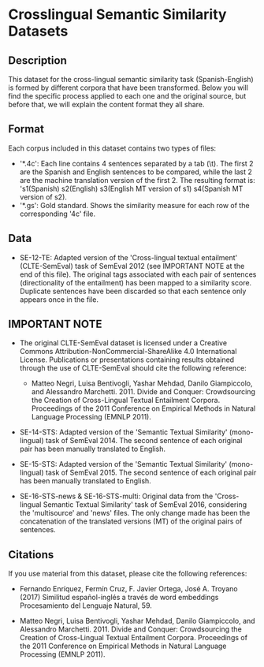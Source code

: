 # Crosslingual Semantic Similarity Datasets

## Description
This dataset for the cross-lingual semantic similarity task (Spanish-English) is formed by different corpora that have been transformed. Below you will find the specific process applied to each one and the original source, but before that, we will explain the content format they all share.

## Format
Each corpus included in this dataset contains two types of files:
* '*.4c': Each line contains 4 sentences separated by a tab (\t). The first 2 are the Spanish and English sentences to be compared, while the last 2 are the machine translation version of the first 2. The resulting format is: 's1(Spanish) s2(English) s3(English MT version of s1) s4(Spanish MT version of s2). 
* '*.gs': Gold standard. Shows the similarity measure for each row of the corresponding '4c' file.

## Data

* SE-12-TE: Adapted version of the 'Cross-lingual textual entailment' (CLTE-SemEval) task of SemEval 2012 (see IMPORTANT NOTE at the end of this file). The original tags associated with each pair of sentences (directionality of the entailment) has been mapped to a similarity score. Duplicate sentences have been discarded so that each sentence only appears once in the file. 

## IMPORTANT NOTE

* The original CLTE-SemEval dataset is licensed under a Creative Commons Attribution-NonCommercial-ShareAlike 4.0 International License.
Publications or presentations containing results obtained through the use of CLTE-SemEval should cite the following reference:
    * Matteo Negri, Luisa Bentivogli, Yashar Mehdad, Danilo Giampiccolo, and Alessandro Marchetti. 2011.
    Divide and Conquer: Crowdsourcing the Creation of Cross-Lingual Textual Entailment Corpora.
    Proceedings of the 2011 Conference on Empirical Methods in Natural Language Processing (EMNLP 2011).
 
* SE-14-STS: Adapted version of the 'Semantic Textual Similarity' (mono-lingual) task of SemEval 2014. The second sentence of each original pair has been manually translated to English.  

* SE-15-STS: Adapted version of the 'Semantic Textual Similarity' (mono-lingual) task of SemEval 2015. The second sentence of each original pair has been manually translated to English.  

* SE-16-STS-news & SE-16-STS-multi: Original data from the 'Cross-lingual Semantic Textual Similarity' task of SemEval 2016, considering the 'multisource' and 'news' files. The only change made has been the concatenation of the translated versions (MT) of the original pairs of sentences.

## Citations
If you use material from this dataset, please cite the following references:

* Fernando Enríquez, Fermín Cruz, F. Javier Ortega, José A. Troyano (2017)
  Similitud español-inglés a través de word embeddings
  Procesamiento del Lenguaje Natural, 59.

* Matteo Negri, Luisa Bentivogli, Yashar Mehdad, Danilo Giampiccolo, and Alessandro Marchetti. 2011.
  Divide and Conquer: Crowdsourcing the Creation of Cross-Lingual Textual Entailment Corpora.
  Proceedings of the 2011 Conference on Empirical Methods in Natural Language Processing (EMNLP 2011).
